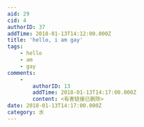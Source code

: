 ```yaml
---
aid: 29
cid: 4
authorID: 37
addTime: 2018-01-13T14:12:00.000Z
title: 'hello, i am gay'
tags:
    - hello
    - am
    - gay
comments:
    -
        authorID: 13
        addTime: 2018-01-13T14:17:00.000Z
        content: <有害链接已删除>
date: 2018-01-13T14:17:00.000Z
category: 水
---
```



